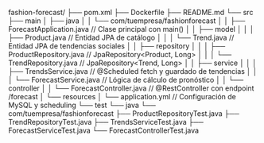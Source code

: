 fashion-forecast/
├── pom.xml
├── Dockerfile
├── README.md
└── src
├── main
│   ├── java
│   │   └── com/tuempresa/fashionforecast
│   │       ├── ForecastApplication.java       // Clase principal con main()
│   │       ├── model
│   │       │   ├── Product.java               // Entidad JPA de catálogo
│   │       │   └── Trend.java                 // Entidad JPA de tendencias sociales
│   │       ├── repository
│   │       │   ├── ProductRepository.java     // JpaRepository<Product, Long>
│   │       │   └── TrendRepository.java       // JpaRepository<Trend, Long>
│   │       ├── service
│   │       │   ├── TrendsService.java         // @Scheduled fetch y guardado de tendencias
│   │       │   └── ForecastService.java       // Lógica de cálculo de pronóstico
│   │       └── controller
│   │           └── ForecastController.java    // @RestController con endpoint /forecast
│   └── resources
│       └── application.yml                   // Configuración de MySQL y scheduling
└── test
└── java
└── com/tuempresa/fashionforecast
├── ProductRepositoryTest.java
├── TrendRepositoryTest.java
├── TrendsServiceTest.java
├── ForecastServiceTest.java
└── ForecastControllerTest.java